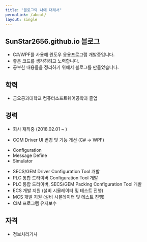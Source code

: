 ```yaml
---
title: "블로그와 나에 대해서"
permalink: /about/
layout: single
---
```


## SunStar2656.github.io 블로그

+ C#/WPF를 사용해 윈도우 응용프로그램 개발중입니다.
+ 좋은 코드를 생각하려고 노력합니다.
+ 공부한 내용들을 정리하기 위해서 블로그를 만들었습니다.

## 학력

+ 금오공과대학교 컴퓨터소프트웨어공학과 졸업

## 경력

+ 회사 재직중 (2018.02.01 ~ )
- COM Driver UI 변경 및 기능 개선 (C# -> WPF)
* Configuration
* Message Define
* Simulator
- SECS/GEM Driver Configuration Tool 개발
- PLC 통합 드라이버 Configuration Tool 개발
- PLC 통합 드라이버, SECS/GEM Packing Configuration Tool 개발
- ECS 개발 지원 (설비 시뮬레이터 및 테스트 진행)
- MCS 개발 지원 (설비 시뮬레이터 및 테스트 진행)
- CIM 프로그램 유지보수

## 자격

+ 정보처리기사

